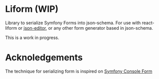 Liform (WIP)
============

Library to serialize Symfony Forms into json-schema. For use with react-liform or [json-editor](https://github.com/jdorn/json-editor), or any other form generator based in json-schema.




This is a work in progress.

Acknoledgements
===============

The technique for serializing form is inspired on [Symfony Console Form](https://github.com/matthiasnoback/symfony-console-form)
